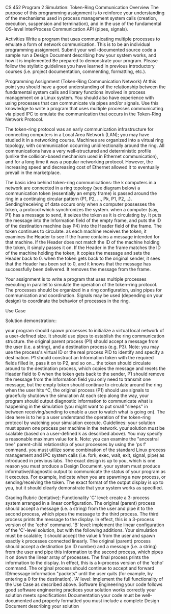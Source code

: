 CS 452 Program 2
Simulation: Token-Ring Communication
Overview
The purpose of this programming assignment is to reinforce your understanding of the mechanisms used in process management system calls (creation, execution, suspension and termination), and in the use of the fundamental OS-level InterProcess Communication API (pipes, signals).

Activities
Write a program that uses communicating multiple processes to emulate a form of network communication.
This is to be an individual programming assignment.
Submit
your well-documented source code
a sample run
a Design Document describing how your system works, and how it is implemented
Be prepared to demonstrate your program.
Please follow the stylistic guidelines you have learned in previous introductory courses (i.e. project documentation, commenting, formatting, etc.).

Programming Assignment (Token-Ring Communication Network)
At this point you should have a good understanding of the relationship between the fundamental system calls and library functions involved in process management on a Linux system.  You should also have experience with using processes that can communicate via pipes and/or signals.  Use this knowledge to write a program that uses multiple processes communicating via piped IPC to emulate the communication that occurs in the Token-Ring Network Protocol.

The token-ring protocol was an early communication infrastructure for connecting computers in a Local Area Network (LAN); you may have studied it in a networking course.  Machines are organized into a virtual ring topology, with communication occurring unidirectionally around the ring.  All communications have a very well-structured and deterministic profile (unlike the collision-based mechanism used in Ethernet communication), and for a long time it was a popular networking protocol.  However, the increasing speed and decreasing cost of Ethernet allowed it to eventually prevail in the marketplace.

The basic idea behind token-ring communications:
the k computers in a network are connected in a ring topology (see diagram below)
a communication token (essentially an empty frame) is passed around the ring in a continuing circular pattern (P1, P2, ..., Pk, P1, P2,...).  Sending/receiving of data occurs only when a computer possesses the token, a protocol which synchronizes the system.
when a computer (say, P1) has a message to send, it seizes the token as it is circulating by.  It puts the message into the Information field of the empty frame, and puts the ID of the destination machine (say P4) into the Header field of the frame.  The token continues to circulate.
as each machine receives the token, it examines the Header to see if the frame contains a message intended for that machine.  If the Header does not match the ID of the machine holding the token, it simply passes it on.  If the Header in the frame matches the ID of the machine holding the token, it copies the message and sets the Header back to 0.
when the token gets back to the original sender, it sees that the Header has been set to 0, and it knows that the message has successfully been delivered.  It removes the message from the frame.



Your assignment is to write a program that uses multiple processes executing in parallel to simulate the operation of the token-ring protocol.  The processes should be organized in a ring configuration, using pipes for communication and coordination.  Signals may be used (depending on your design) to coordinate the behavior of processes in the ring.

Use Case

Solution demonstration::

your program should spawn processes to initialize a virtual local network of a user-defined size.  It should use pipes to establish the ring communication structure.
the original parent process (P1) should accept a message from the user (i.e. a string), and a destination process  (e.g. P3).  Note: you may use the process's virtual ID or the real process PID to identify and specify a destination.
P1 should construct an Information token with the required fields filled in, pass it on to P2, and so on...
the token should circulate around to the destination process, which copies the message and resets the Header field to 0
when the token gets back to the sender, P1 should remove the message from the Information field
you only need to transmit one message, but the empty token should continue to circulate around the ring
when the user hits ^C, the original process (P1) should use signals to gracefully shutdown the simulation
At each step along the way, your program should output diagnostic information to communicate what is happening in the simulation (you might want to put small "sleeps" in between receiving/sending to enable a user to watch what is going on).  The idea here is to help a user understand the operation of the token-ring protocol by watching your simulation execute.
Guidelines:
your solution must spawn one process per machine in the network.
your solution must be scalable (based on a user-defined k as described above).  You may specify a reasonable maximum value for k.  Note: you can examine the "ancestral tree" parent-child relationship of your processes by using the 'ps f' command.
you must utilize some combination of the standard Linux process management and IPC system calls (i.e. fork, exec, wait, exit, signal, pipe) as introduced in previous labs. The exact design is up to you, which is one reason you must produce a Design Document.
your system must produce informative/diagnostic output to communicate the status of your program as it executes.  For example, indicate when you are spawning a new process, or sending/receiving the token.  The exact format of the output display is up to you, but it should clearly demonstrate that your system works as specified.

Grading Rubric (tentative):
Functionality
'C' level:  create a 3-process system arranged in a linear configuration.  The original (parent)  process should accept a message (i.e. a string) from the user and pipe it to the second process, which pipes the message to the third process.  The third process prints the message to the display.  In effect, this is a 3-process version of the 'echo' command.
'B' level:  implement the linear configuration of the 'C'-level solution, but with the following additions. Your simulation must be scalable; it should accept the value k from the user and spawn exactly k processes connected linearly.  The original (parent)  process should accept a destination (an ID number) and a message (i.e. a string) from the user and pipe this information to the second process, which pipes it on down the linear array of processes.  The final process prints the information to the display.  In effect, this is a k-process version of the 'echo' command.  The original process should continue to accept and forward ID/message information "packets" until the user quits (for example, by entering a 0 for the destination).
'A' level:  implement the full functionality of the Use Case as described above.
Software Engineering
your code follows good software engineering practices
your solution works correctly
your solution meets specifications
Documentation
your code must be well-documented and properly formatted
you must include a complete Design Document describing your solution
